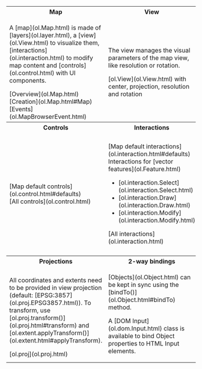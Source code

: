 <table><tr>
<th width="33.3%">Map</th><th width="33.3%">View</th><th width="33.3%">Layers</th>
</tr><tr>
<td><p>A [map](ol.Map.html) is made of [layers](ol.layer.html), a [view](ol.View.html) to visualize them, [interactions](ol.interaction.html) to modify map content and [controls](ol.control.html) with UI components.</p>
[Overview](ol.Map.html)<br>
[Creation](ol.Map.html#Map)<br>
[Events](ol.MapBrowserEvent.html)</td>
<td><p>The view manages the visual parameters of the map view, like resolution or rotation.</p>
[ol.View](ol.View.html) with center, projection, resolution and rotation</td>
<td><p>Layers are lightweight containers that get their data from [sources](ol.source.html).</p>
[ol.layer.Tile](ol.layer.Tile.html)<br>
[ol.layer.Image](ol.layer.Image.html)<br>
[ol.layer.Vector](ol.layer.Vector.html)</td>
</tr><tr>
<th>Controls</th><th>Interactions</th><th>Sources and formats</th>
</tr><tr>
<td>[Map default controls](ol.control.html#defaults)<br>
[All controls](ol.control.html)
</td>
<td>
[Map default interactions](ol.interaction.html#defaults)<br>
Interactions for [vector features](ol.Feature.html)
<ul><li>[ol.interaction.Select](ol.interaction.Select.html)</li>
<li>[ol.interaction.Draw](ol.interaction.Draw.html)</li>
<li>[ol.interaction.Modify](ol.interaction.Modify.html)</li></ul>
[All interactions](ol.interaction.html)</td>
<td>[Tile sources](ol.source.Tile.html) for [ol.layer.Tile](ol.layer.Tile.html)
<br>[Image sources](ol.source.Image.html) for [ol.layer.Image](ol.layer.Image.html)
<br>[Vector sources](ol.source.Vector.html) for [ol.layer.Vector](ol.layer.Vector.html)
<br>[Formats](ol.format.Feature.html) for reading/writing vector data
<br>[ol.format.WMSCapabilities](ol.format.WMSCapabilities.html)</td></tr>
<tr><th>Projections</th><th>2-way bindings</th><th>Other components</th></tr>
<tr><td><p>All coordinates and extents need to be provided in view projection (default: [EPSG:3857](ol.proj.EPSG3857.html)). To transform, use [ol.proj.transform()](ol.proj.html#transform) and [ol.extent.applyTransform()](ol.extent.html#applyTransform).</p>
[ol.proj](ol.proj.html)</td>
<td><p>[Objects](ol.Object.html) can be kept in sync using the [bindTo()](ol.Object.html#bindTo) method.</p>
<p>A [DOM Input](ol.dom.Input.html) class is available to bind Object properties to HTML Input elements.</p></td>
<td>[ol.DeviceOrientation](ol.DeviceOrientation.html)<br>
[ol.Geolocation](ol.Geolocation.html)<br>
[ol.Overlay](ol.Overlay.html)<br>
[ol.FeatureOverlay](ol.FeatureOverlay.html)<br></td>
</tr></table>
